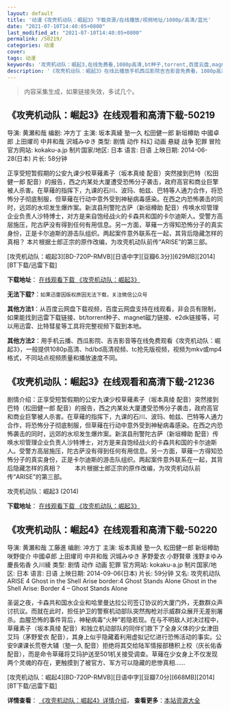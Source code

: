 ```yaml
---
layout: default
title: '动漫《攻壳机动队：崛起3》下载资源/在线播放/视频地址/1080p/高清/蓝光'
date: "2021-07-10T14:40:05+0800"
last_modified_at: "2021-07-10T14:40:05+0800"
permalink: /50219/
categories: 动漫
cover:
tags: 动漫
keywords: '攻壳机动队：崛起3,在线免费看,1080p高清,bt种子,torrent,百度云盘,magnet,磁力链,迅雷下载资源'
description: '《攻壳机动队：崛起3》在线云播放手机西瓜影院吉吉影音免费看，1080p高清bd/hd未删减完整版和tc抢先枪版，mkv/mp4格式，附带bt/torrent种子、magnet/磁力链、百度云盘、网盘资源迅雷下载链接'
---
```


>内容采集生成，如果链接失效，多试几个。


## 《攻壳机动队：崛起3》在线观看和高清下载-50219

导演: 黄瀬和哉 编剧: 冲方丁 主演: 坂本真綾 塾一久 松田健一郎 新垣樽助 中國卓郎 上田燿司 中井和哉 沢城みゆき 类型: 剧情 动作 科幻 动画 悬疑 战争 犯罪 冒险 官方网站: kokaku-a.jp 制片国家/地区: 日本 语言: 日语 上映日期: 2014-06-28(日本) 片长: 58分钟

正享受短暂假期的公安九课少校草薙素子（坂本真绫 配音）突然接到巴特（松田健一郎 配音）的报告，西之内某处大厦遭受恐怖分子袭击，政府高官和商业巨擎被人杀害。在草薙的指挥下，九课的石川、波玛、帕兹、巴特等人通力合作，将恐怖分子彻底制服，但草薙在行动中意外受到神秘病毒感染。在西之内恐怖袭击的同时，远郊的水坝发生爆炸案。新滨县刑警陀古萨（新垣樽助 配音）传唤水坝管理企业负责人沙特博士，对方是来自饱经战火的卡森共和国的卡尔迪斯人。受警方高层施压，陀古萨没有得到任何有用信息。另一方面，草薙一方得知恐怖分子的真实身份，正是卡尔迪斯的游击队组织。两起案件意外联系在一起，其背后隐藏怎样的真相？ 本片根据士郎正宗的原作改编，为攻壳机动队前传“ARISE”的第三部。


[攻壳机动队：崛起3][BD-720P-RMVB][日语中字][豆瓣6.3分][629MB][2014][BT下载/迅雷下载]

**下载地址**： [在线观看下载 《攻壳机动队：崛起3》](https://www.btdx8.com/torrent/arise_border_3_ghost_tears_2014.html) 


**无法下载?**：`如果迅雷因版权原因无法下载，关注微信公众号 `

**其他方法1**：从百度云网盘下载视频，百度云网盘支持在线观看，非会员有限制，如果能找到迅雷下载链接、bt/torrent种子、magnet磁力链接、e2dk链接等，可以用迅雷、比特彗星等工具将完整视频下载到本地。

**其他方法2**：用手机云播、西瓜影院、吉吉影音等在线免费观看《攻壳机动队：崛起3》，一般提供1080p高清、hd/bd高清视频、tc抢先版视频，视频为mkv或mp4格式，不同站点视频质量和播放速度不同。


## 《攻壳机动队：崛起3》在线观看和高清下载-21236

剧情介绍：正享受短暂假期的公安九课少校草薙素子（坂本真绫 配音）突然接到巴特（松田健一郎 配音）的报告，西之内某处大厦遭受恐怖分子袭击，政府高官和商业巨擎被人杀害。在草薙的指挥下，九课的石川、波玛、帕兹、巴特等人通力合作，将恐怖分子彻底制服，但草薙在行动中意外受到神秘病毒感染。在西之内恐怖袭击的同时，远郊的水坝发生爆炸案。新滨县刑警陀古萨（新垣樽助 配音）传唤水坝管理企业负责人沙特博士，对方是来自饱经战火的卡森共和国的卡尔迪斯人。受警方高层施压，陀古萨没有得到任何有用信息。另一方面，草薙一方得知恐怖分子的真实身份，正是卡尔迪斯的游击队组织。两起案件意外联系在一起，其背后隐藏怎样的真相？ 　　本片根据士郎正宗的原作改编，为攻壳机动队前传“ARISE”的第三部。


攻壳机动队：崛起3 (2014)

**下载地址**： [在线观看下载 《攻壳机动队：崛起3》](https://www.btbtdy.me/btdy/dy1393.html) 


## 《攻壳机动队：崛起4》在线观看和高清下载-50220

导演: 黄瀬和哉 工藤進 编剧: 冲方丁 主演: 坂本真綾 塾一久 松田健一郎 新垣樽助 咲野俊介 中國卓郎 上田燿司 中井和哉 沢城みゆき 茅野愛衣 小野賢章 浅野まゆみ 慶長佑香 久川綾 类型: 剧情 动作 动画 犯罪 官方网站: kokaku-a.jp 制片国家/地区: 日本 语言: 日语 上映日期: 2014-09-06(日本) 片长: 59分钟 又名: 攻壳机动队ARISE 4 Ghost in the Shell Arise border:4 Ghost Stands Alone Ghost in the Shell Arise: Border 4 – Ghost Stands Alone

圣诞之夜，卡森共和国水企业和哈里曼达拉公司签订协议的大厦门外，无数群众声讨抗议。而就在此时，担任护卫的警察机动部队突然掏枪对示威群众展开无差别屠杀。血腥恐怖的事件背后，神秘病毒“火种”若隐若现。在与不明敌人对决过程中，草薙素子（坂本真绫 配音）和独立机动部队的同伴们救下了全身义体的少女津田艾玛（茅野爱衣 配音），其身上似乎隐藏着利用虚拟记忆进行恐怖活动的事实。公安9课课长荒卷大辅（塾一久 配音）拒绝将其交给陆军情报部穗积上校（庆长佑香 配音），而是命令草薙将艾玛护送至501机关接受调查。草薙在少女身上不仅发现两个灵魂的存在，更触摸到了被官方、军方可以隐藏的悲惨真相……


[攻壳机动队：崛起4][BD-720P-RMVB][日语中字][豆瓣7.0分][668MB][2014][BT下载/迅雷下载]

**详情查看**： [《攻壳机动队：崛起4》详情介绍](/movie/50220/)， **查看更多**：[本站资源大全](/movie/t/all/)

